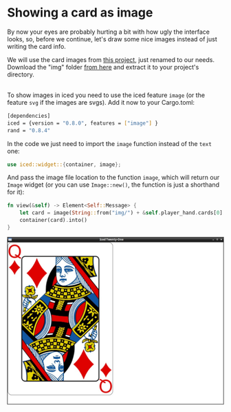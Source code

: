 # Showing a card as image

By now your eyes are probably hurting a bit with how ugly the interface looks, so, before we continue, let's draw some nice images instead of just writing the card info.

We will use the card images from [this project](https://code.google.com/archive/p/vector-playing-cards/), just renamed to our needs. Download the "img" folder [from here](https://www.dropbox.com/s/n69r7nlo3oy6069/img.zip?dl=1) and extract it to your project's directory.
<br><br>

To show images in iced you need to use the iced feature `image` (or the feature `svg` if the images are svgs). Add it now to your Cargo.toml:

```sh
[dependencies]
iced = {version = "0.8.0", features = ["image"] }
rand = "0.8.4"
```

In the code we just need to import the `image` function instead of the `text` one:

```rust
use iced::widget::{container, image};
```

And pass the image file location to the function `image`, which will return our `Image` widget (or you can use `Image::new()`, the function is just a shorthand for it):

```rust
fn view(&self) -> Element<Self::Message> {
    let card = image(String::from("img/") + &self.player_hand.cards[0].get_id() + ".png");
    container(card).into()
}
```

![screenshot of the current gui](./img/04b-card_as_image.jpg)

